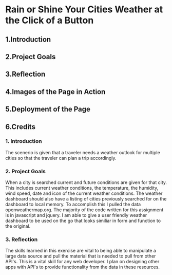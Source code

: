 # Rain or Shine Your Cities Weather at the Click of a Button

## 1.Introduction

## 2.Project Goals

## 3.Reflection

## 4.Images of the Page in Action

## 5.Deployment of the Page

## 6.Credits

### 1. Introduction

The scenerio is given that a traveler needs a weather outlook for multiple cities so that the traveler can plan a trip accordingly.

### 2. Project Goals

When a city is searched current and future conditions are given for that city. This includes current weather conditions, the temperature, the humidity, wind speed, date and icon of the current weather conditions. The weather dashboard should also have a listing of cities previously searched for on the dashboard to local memory. To accomplish this I pulled the data openweathermap.org.  The majority of the code written for this assignment is in javascript and jquery. I am able to give a user friendly weather dashboard to be used on the go that looks similiar in form and function to the original.

### 3. Reflection

The skills learned in this exercise are vital to being able to manipulate a large data source and pull the material that is needed to pull from other API's. This is a vital skill for any web developer. I plan on designing other apps with API's to provide functionality from the data in these resources. 